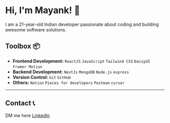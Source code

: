 # Hi, I'm Mayank! 👋

I am a 21-year-old Indian developer passionate about coding and building awesome software solutions.



## Toolbox 📦
- **Frontend Development:** `ReactJS` `JavaScript` `Tailwind CSS` `DaisyUI` `Framer Motion` 
- **Backend Development:** `NextJs` `MongoDB` `Node.js` `express`
- **Version Control:** `Git` `GitHub`
- **Others:** `Notion` `Pieces for developers` `Postman` `cursor`
---

## Contact 📞

DM me here [LinkedIn](https://https://www.linkedin.com/in/tomarmayankk/)


